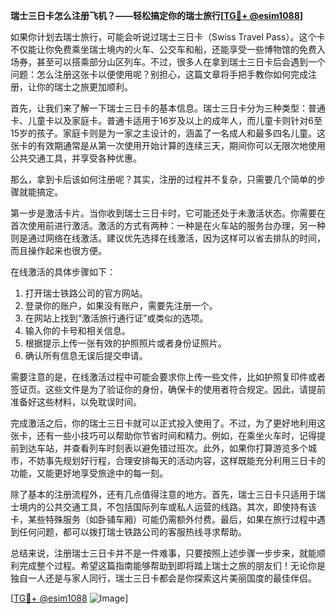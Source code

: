 **瑞士三日卡怎么注册飞机？——轻松搞定你的瑞士旅行[[TG💪+ @esim1088](https://t.me/s/esim1088)]**

如果你计划去瑞士旅行，可能会听说过瑞士三日卡（Swiss Travel Pass）。这个卡不仅能让你免费乘坐瑞士境内的火车、公交车和船，还能享受一些博物馆的免费入场券，甚至可以搭乘部分山区列车。不过，很多人在拿到瑞士三日卡后会遇到一个问题：怎么注册这张卡以便使用呢？别担心，这篇文章将手把手教你如何完成注册，让你的瑞士之旅更加顺利。

首先，让我们来了解一下瑞士三日卡的基本信息。瑞士三日卡分为三种类型：普通卡、儿童卡以及家庭卡。普通卡适用于16岁及以上的成年人，而儿童卡则针对6至15岁的孩子。家庭卡则是为一家之主设计的，涵盖了一名成人和最多四名儿童。这张卡的有效期通常是从第一次使用开始计算的连续三天，期间你可以无限次地使用公共交通工具，并享受各种优惠。

那么，拿到卡后该如何注册呢？其实，注册的过程并不复杂，只需要几个简单的步骤就能搞定。

第一步是激活卡片。当你收到瑞士三日卡时，它可能还处于未激活状态。你需要在首次使用前进行激活。激活的方式有两种：一种是在火车站的服务台办理，另一种则是通过网络在线激活。建议优先选择在线激活，因为这样可以省去排队的时间，而且操作起来也很方便。

在线激活的具体步骤如下：

1. 打开瑞士铁路公司的官方网站。
2. 登录你的账户，如果没有账户，需要先注册一个。
3. 在网站上找到“激活旅行通行证”或类似的选项。
4. 输入你的卡号和相关信息。
5. 根据提示上传一张有效的护照照片或者身份证照片。
6. 确认所有信息无误后提交申请。

需要注意的是，在线激活过程中可能会要求你上传一些文件，比如护照复印件或者签证页。这些文件是为了验证你的身份，确保卡的使用者符合规定。因此，请提前准备好这些材料，以免耽误时间。

完成激活之后，你的瑞士三日卡就可以正式投入使用了。不过，为了更好地利用这张卡，还有一些小技巧可以帮助你节省时间和精力。例如，在乘坐火车时，记得提前到达车站，并查看列车时刻表以避免错过班次。此外，如果你打算游览多个城市，不妨事先规划好行程，合理安排每天的活动内容，这样既能充分利用三日卡的功能，又能更好地享受旅途中的每一刻。

除了基本的注册流程外，还有几点值得注意的地方。首先，瑞士三日卡只适用于瑞士境内的公共交通工具，不包括国际列车或私人运营的线路。其次，即使持有该卡，某些特殊服务（如卧铺车厢）可能仍需额外付费。最后，如果在旅行过程中遇到任何问题，都可以拨打瑞士铁路公司的客服热线寻求帮助。

总结来说，注册瑞士三日卡并不是一件难事，只要按照上述步骤一步步来，就能顺利完成整个过程。希望这篇指南能够帮助到即将踏上瑞士之旅的朋友们！无论你是独自一人还是与家人同行，瑞士三日卡都会是你探索这片美丽国度的最佳伴侣。

[[TG💪+ @esim1088](https://t.me/s/esim1088) ![Image](https://i.postimg.cc/4NQfJmqS/Snipaste-2025-05-13-00-14-12.png)]